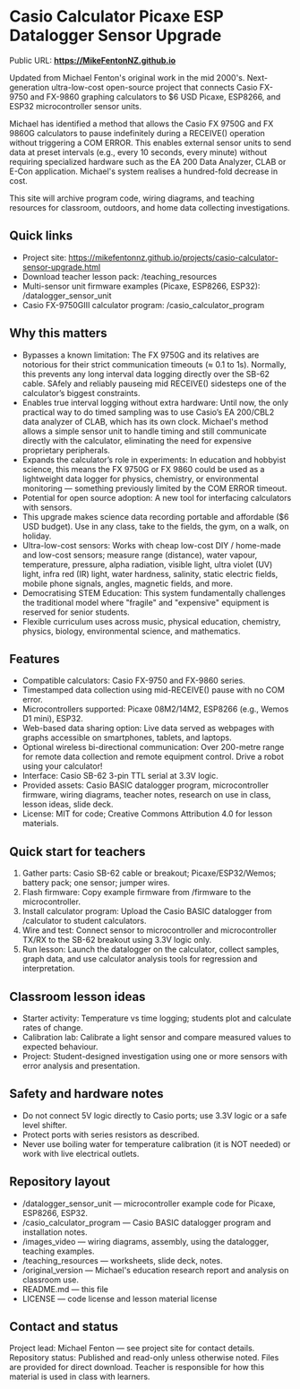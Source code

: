 # Casio Calculator Picaxe ESP Datalogger Sensor Upgrade

Public URL: **https://MikeFentonNZ.github.io**



Updated from Michael Fenton's original work in the mid 2000's. Next-generation ultra-low-cost open-source project that connects Casio FX-9750 and FX-9860 graphing calculators to $6 USD Picaxe, ESP8266, and ESP32 microcontroller sensor units. 



Michael has identified a method that allows the Casio FX 9750G and FX 9860G calculators to pause indefinitely during a RECEIVE() operation without triggering a COM ERROR. This enables external sensor units to send data at preset intervals (e.g., every 10 seconds, every minute) without requiring specialized hardware such as the EA 200 Data Analyzer, CLAB or E-Con application. Michael's system realises a hundred-fold decrease in cost.



This site will archive program code, wiring diagrams, and teaching resources for classroom, outdoors, and home data collecting investigations.

## Quick links

* Project site: https://mikefentonnz.github.io/projects/casio-calculator-sensor-upgrade.html
* Download teacher lesson pack: /teaching\_resources
* Multi-sensor unit firmware examples (Picaxe, ESP8266, ESP32): /datalogger\_sensor\_unit
* Casio FX-9750GIII calculator program: /casio\_calculator\_program

## Why this matters



* Bypasses a known limitation: The FX 9750G and its relatives are notorious for their strict communication timeouts (≈ 0.1 to 1s). Normally, this prevents any long interval data logging directly over the SB-62 cable. SAfely and reliably pauseing mid RECEIVE() sidesteps one of the calculator’s biggest constraints.
* Enables true interval logging without extra hardware: Until now, the only practical way to do timed sampling was to use Casio’s EA 200/CBL2 data analyzer of CLAB, which has its own clock. Michael's  method allows a simple sensor unit to handle timing and still communicate directly with the calculator, eliminating the need for expensive proprietary peripherals.
* Expands the calculator’s role in experiments: In education and hobbyist science, this means the FX 9750G or FX 9860 could be used as a lightweight data logger for physics, chemistry, or environmental monitoring — something previously limited by the COM ERROR timeout.
* Potential for open source adoption: A new tool for interfacing calculators with sensors.
* This upgrade makes science data recording portable and affordable ($6 USD budget). Use in any class, take to the fields, the gym, on a walk, on holiday.
* Ultra-low-cost sensors: Works with cheap low-cost DIY / home-made and low-cost sensors; measure range (distance), water vapour, temperature, pressure, alpha radiation, visible light, ultra violet (UV) light, infra red (IR) light, water hardness, salinity, static electric fields, mobile phone signals, angles, magnetic fields, and more.
* Democratising STEM Education: This system fundamentally challenges the traditional model where "fragile" and "expensive" equipment is reserved for senior students.
* Flexible curriculum uses across music, physical education, chemistry, physics, biology, environmental science, and mathematics.

## Features

* Compatible calculators: Casio FX-9750 and FX-9860 series.
* Timestamped data collection using mid-RECEIVE() pause with no COM error.
* Microcontrollers supported: Picaxe 08M2/14M2, ESP8266 (e.g., Wemos D1 mini), ESP32.
* Web-based data sharing option: Live data served as webpages with graphs accessible on smartphones, tablets, and laptops.
* Optional wireless bi-directional communication: Over 200-metre range for remote data collection and remote equipment control. Drive a robot using your calculator!
* Interface: Casio SB-62 3-pin TTL serial at 3.3V logic.
* Provided assets: Casio BASIC datalogger program, microcontroller firmware, wiring diagrams, teacher notes, research on use in class, lesson ideas, slide deck.
* License: MIT for code; Creative Commons Attribution 4.0 for lesson materials.

## Quick start for teachers

1. Gather parts: Casio SB-62 cable or breakout; Picaxe/ESP32/Wemos; battery pack; one sensor; jumper wires.
2. Flash firmware: Copy example firmware from /firmware to the microcontroller.
3. Install calculator program: Upload the Casio BASIC datalogger from /calculator to student calculators.
4. Wire and test: Connect sensor to microcontroller and microcontroller TX/RX to the SB-62 breakout using 3.3V logic only.
5. Run lesson: Launch the datalogger on the calculator, collect samples, graph data, and use calculator analysis tools for regression and interpretation.

## Classroom lesson ideas

* Starter activity: Temperature vs time logging; students plot and calculate rates of change.
* Calibration lab: Calibrate a light sensor and compare measured values to expected behaviour.
* Project: Student-designed investigation using one or more sensors with error analysis and presentation.

## Safety and hardware notes

* Do not connect 5V logic directly to Casio ports; use 3.3V logic or a safe level shifter.
* Protect ports with series resistors as described.
* Never use boiling water for temperature calibration (it is NOT needed) or work with live electrical outlets.

## Repository layout

* /datalogger\_sensor\_unit — microcontroller example code for Picaxe, ESP8266, ESP32.
* /casio\_calculator\_program — Casio BASIC datalogger program and installation notes.
* /images\_video — wiring diagrams, assembly, using the datalogger, teaching examples.
* /teaching\_resources — worksheets, slide deck, notes.
* /original\_version — Michael's education research report and analysis on classroom use.
* README.md — this file
* LICENSE — code license and lesson material license



## Contact and status

Project lead: Michael Fenton — see project site for contact details.  
Repository status: Published and read-only unless otherwise noted. Files are provided for direct download. Teacher is responsible for how this material is used in class with learners.

